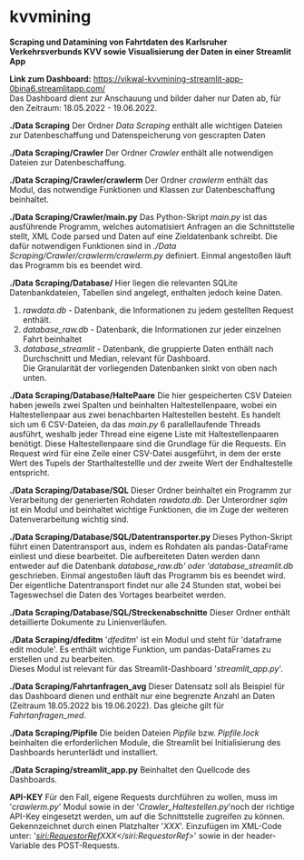 # kvvmining

**Scraping und Datamining von Fahrtdaten des Karlsruher Verkehrsverbunds KVV sowie Visualisierung der Daten in einer Streamlit App**

**Link zum Dashboard:**
https://vikwal-kvvmining-streamlit-app-0bina6.streamlitapp.com/ <br>
Das Dashboard dient zur Anschauung und bilder daher nur Daten ab, für den Zeitraum: 18.05.2022 - 19.06.2022.

**./Data Scraping**
Der Ordner *Data Scraping* enthält alle wichtigen Dateien zur Datenbeschaffung und Datenspeicherung von gescrapten Daten

**./Data Scraping/Crawler**
Der Ordner *Crawler* enthält alle notwendigen Dateien zur Datenbeschaffung.

**./Data Scraping/Crawler/crawlerm**
Der Ordner *crawlerm* enthält das Modul, das notwendige Funktionen und Klassen zur Datenbeschaffung beinhaltet.

**./Data Scraping/Crawler/main.py**
Das Python-Skript *main.py* ist das ausführende Programm, welches automatisiert Anfragen an die Schnittstelle stellt, XML Code parsed und Daten auf eine Zieldatenbank schreibt. Die dafür notwendigen Funktionen sind in *./Data Scraping/Crawler/crawlerm/crawlerm.py* definiert. Einmal angestoßen läuft das Programm bis es beendet wird.

**./Data Scraping/Database/**
Hier liegen die relevanten SQLite Datenbankdateien, Tabellen sind angelegt, enthalten jedoch keine Daten. <br>
1. *rawdata.db* - Datenbank, die Informationen zu jedem gestellten Request enthält.
2. *database_raw.db* - Datenbank, die Informationen zur jeder einzelnen Fahrt beinhaltet
3. *database_streamlit* - Datenbank, die gruppierte Daten enthält nach Durchschnitt und Median, relevant für Dashboard. <br>
Die Granularität der vorliegenden Datenbanken sinkt von oben nach unten.
  
**./Data Scraping/Database/HaltePaare**
Die hier gespeicherten CSV Dateien haben jeweils zwei Spalten und beinhalten Haltestellenpaare, wobei ein Haltestellenpaar aus zwei benachbarten Haltestellen besteht. Es handelt sich um 6 CSV-Dateien, da das *main.py* 6 parallellaufende Threads ausführt, weshalb jeder Thread eine eigene Liste mit Haltestellenpaaren benötigt. Diese Haltestellenpaare sind die Grundlage für die Requests. Ein Request wird für eine Zeile einer CSV-Datei ausgeführt, in dem der erste Wert des Tupels der Starthaltestellle und der zweite Wert der Endhaltestelle entspricht.

**./Data Scraping/Database/SQL**
Dieser Ordner beinhaltet ein Programm zur Verarbeitung der generierten Rohdaten *rawdata.db*. Der Unterordner *sqlm* ist ein Modul und beinhaltet wichtige Funktionen, die im Zuge der weiteren Datenverarbeitung wichtig sind.

**./Data Scraping/Database/SQL/Datentransporter.py**
Dieses Python-Skript führt einen Datentransport aus, indem es Rohdaten als pandas-DataFrame einliest und diese bearbeitet. Die aufbereiteten Daten werden dann entweder auf die Datenbank *database_raw.db' oder 'database_streamlit.db* geschrieben. Einmal angestoßen läuft das Programm bis es beendet wird. Der eigentliche Datentransport findet nur alle 24 Stunden stat, wobei bei Tageswechsel die Daten des Vortages bearbeitet werden.

**./Data Scraping/Database/SQL/Streckenabschnitte**
Dieser Ordner enthält detaillierte Dokumente zu Linienverläufen.

**./Data Scraping/dfeditm**
'*dfeditm*' ist ein Modul und steht für 'dataframe edit module'. Es enthält wichtige Funktion, um pandas-DataFrames zu erstellen und zu bearbeiten.<br> Dieses Modul ist relevant für das Streamlit-Dashboard '*streamlit_app.py*'.

**./Data Scraping/Fahrtanfragen_avg**
Dieser Datensatz soll als Beispiel für das Dashboard dienen und enthält nur eine begrenzte Anzahl an Daten (Zeitraum 18.05.2022 bis 19.06.2022). Das gleiche gilt für *Fahrtanfragen_med*.

**./Data Scraping/Pipfile**
Die beiden Dateien *Pipfile* bzw. *Pipfile.lock* beinhalten die erforderlichen Module, die Streamlit bei Initialisierung des Dashboards herunterlädt und installiert.

**./Data Scraping/streamlit_app.py**
Beinhaltet den Quellcode des Dashboards.

**API-KEY**
Für den Fall, eigene Requests durchführen zu wollen, muss im '*crawlerm.py*' Modul sowie in der '*Crawler_Haltestellen.py*'noch der richtige API-Key eingesetzt werden, um auf die Schnittstelle zugreifen zu können.<br>
Gekennzeichnet durch einen Platzhalter '*XXX*'. Einzufügen im XML-Code unter: '*<siri:RequestorRef>XXX</siri:RequestorRef>*' sowie in der header-Variable des POST-Requests.
